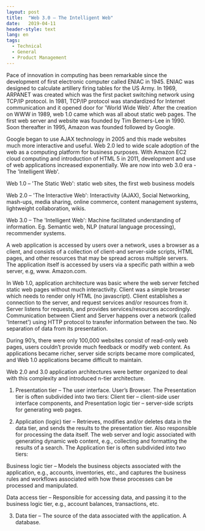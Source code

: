 ```yaml
---
layout: post
title:  "Web 3.0 – The Intelligent Web"
date:   2019-04-11
header-style: text
lang: en
tags:
  - Technical
  - General
  - Product Management
---
```

Pace of innovation in computing has been remarkable since the development of first electronic computer called ENIAC in 1945. ENIAC was designed to calculate artillery firing tables for the US Army. In 1969, ARPANET was created which was the first packet switching network using TCP/IP protocol. In 1981, TCP/IP protocol was standardized for Internet communication and it opened door for 'World Wide Web'. After the creation on WWW in 1989, web 1.0 came which was all about static web pages. The first web server and website was founded by Tim Berners-Lee in 1990. Soon thereafter in 1995, Amazon was founded followed by Google. 

Google began to use AJAX technology in 2005 and this made websites much more interactive and useful. Web 2.0 led to wide scale adoption of the web as a computing platform for business purposes. With Amazon EC2 cloud computing and introduction of HTML 5 in 2011, development and use of web applications increased exponentially. We are now into web 3.0 era - The 'Intelligent Web'.

Web 1.0 – 'The Static Web': static web sites, the first web business models

Web 2.0 – 'The Interactive Web': Interactivity (AJAX), Social Networking, mash-ups, media sharing, online commerce, content management systems, lightweight collaboration, wikis.

Web 3.0 – The 'Intelligent Web': Machine facilitated understanding of information. Eg. Semantic web, NLP (natural language processing), recommender systems.

A web application is accessed by users over a network, uses a browser as a client, and consists of a collection of client-and server-side scripts, HTML pages, and other resources that may be spread across multiple servers. The application itself is accessed by users via a specific path within a web server, e.g, www. Amazon.com.

In Web 1.0, application architecture was basic where the web server fetched static web pages without much interactivity. Client was a simple browser which needs to render only HTML (no javascript). Client establishes a connection to the server, and request services and/or resources from it. Server listens for requests, and provides services/resources accordingly. Communication between Client and Server happens over a network (called 'Internet') using HTTP protocol to transfer information between the two. No separation of data from its presentation.

During 90’s, there were only 100,000 websites consist of read-only web pages, users couldn’t provide much feedback or modify web content. As applications became richer, server side scripts became more complicated, and Web 1.0 applications became difficult to maintain.

Web 2.0 and 3.0 application architectures were better organized to deal with this complexity and introduced n-tier architecture.

1. Presentation tier – The user interface. User’s Browser. The Presentation tier is often subdivided into two tiers: Client tier – client-side user interface components, and Presentation logic tier – server-side scripts for generating web pages.

2. Application (logic) tier – Retrieves, modifies and/or deletes data in the data tier, and sends the results to the presentation tier. Also responsible for processing the data itself. The web server and logic associated with generating dynamic web content, e.g., collecting and formatting the results of a search. The Application tier is often subdivided into two tiers:

Business logic tier – Models the business objects associated with the application, e.g., accounts, inventories, etc., and captures the business rules and workflows associated with how these processes can be processed and manipulated.

Data access tier – Responsible for accessing data, and passing it to the business logic tier, e.g., account balances, transactions, etc.

3. Data tier – The source of the data associated with the application. A database.

